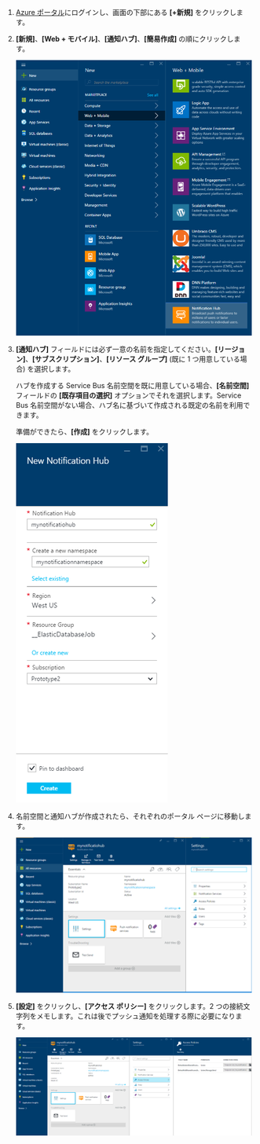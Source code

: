 

1. [Azure ポータル](https://portal.windowsazure.com/)にログインし、画面の下部にある **[+新規]** をクリックします。

2. **[新規]**、**[Web + モバイル]**、**[通知ハブ]**、**[簡易作成]** の順にクリックします。

   	![Azure ポータル - 通知ハブを作成](./media/notification-hubs-portal-create-new-hub/notification-hubs-azure-portal-create.png)

3. **[通知ハブ]** フィールドには必ず一意の名前を指定してください。**[リージョン]**、**[サブスクリプション]**、**[リソース グループ]** (既に 1 つ用意している場合) を選択します。
 
	ハブを作成する Service Bus 名前空間を既に用意している場合、**[名前空間]** フィールドの **[既存項目の選択]** オプションでそれを選択します。Service Bus 名前空間がない場合、ハブ名に基づいて作成される既定の名前を利用できます。

	準備ができたら、**[作成]** をクリックします。

   	![Azure ポータル - 通知ハブのプロパティを設定](./media/notification-hubs-portal-create-new-hub/notification-hubs-azure-portal-settings.png)

4. 名前空間と通知ハブが作成されたら、それぞれのポータル ページに移動します。

   	![Azure ポータル - 通知ハブのポータル ページ](./media/notification-hubs-portal-create-new-hub/notification-hubs-azure-portal-page.png)
       
5. **[設定]** をクリックし、**[アクセス ポリシー]** をクリックします。2 つの接続文字列をメモします。これは後でプッシュ通知を処理する際に必要になります。

   	![Azure ポータル - 通知ハブの接続文字列](./media/notification-hubs-portal-create-new-hub/notification-hubs-connection-strings-portal.png)

<!---HONumber=AcomDC_0218_2016-->